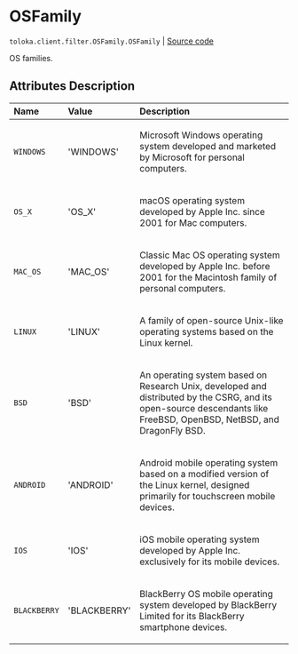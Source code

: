 # OSFamily
`toloka.client.filter.OSFamily.OSFamily` | [Source code](https://github.com/Toloka/toloka-kit/blob/v1.1.4/src/client/filter.py#L561)

OS families.

## Attributes Description

| Name | Value | Description |
| :------| :-----------| :----------| 
`WINDOWS`|'WINDOWS'|<p>Microsoft Windows operating system developed and marketed by Microsoft for personal computers.</p>
`OS_X`|'OS_X'|<p>macOS operating system developed by Apple Inc. since 2001 for Mac computers.</p>
`MAC_OS`|'MAC_OS'|<p>Classic Mac OS operating system developed by Apple Inc. before 2001 for the Macintosh family of personal computers.</p>
`LINUX`|'LINUX'|<p>A family of open-source Unix-like operating systems based on the Linux kernel.</p>
`BSD`|'BSD'|<p>An operating system based on Research Unix, developed and distributed by the CSRG, and its open-source descendants like FreeBSD, OpenBSD, NetBSD, and DragonFly BSD.</p>
`ANDROID`|'ANDROID'|<p>Android mobile operating system based on a modified version of the Linux kernel, designed primarily for touchscreen mobile devices.</p>
`IOS`|'IOS'|<p>iOS mobile operating system developed by Apple Inc. exclusively for its mobile devices.</p>
`BLACKBERRY`|'BLACKBERRY'|<p>BlackBerry OS mobile operating system developed by BlackBerry Limited for its BlackBerry smartphone devices.</p>
